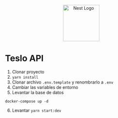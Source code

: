 <p align="center">
  <a href="http://nestjs.com/" target="blank"><img src="https://nestjs.com/img/logo-small.svg" width="120" alt="Nest Logo" /></a>
</p>

# Teslo API
1. Clonar proyecto
2. ```yarn install```
3. Clonar archivo ```.env.template``` y renombrarlo a ```.env ```
4. Cambiar las variables de entorno
5. Levantar la base de datos
```
docker-compose up -d
```
6. Levantar ```yarn start:dev```